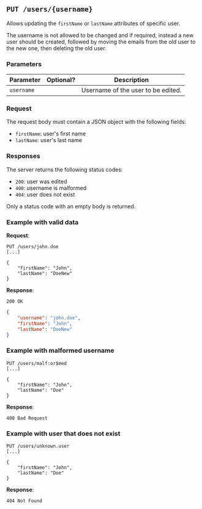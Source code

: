 ## `PUT /users/{username}`

Allows updating the `firstName` or `lastName` attributes of specific user.

The username is not allowed to be changed and if required, instead a new user should be created,
followed by moving the emails from the old user to the new one, then deleting the old user.

### Parameters

| Parameter   | Optional? | Description                        |
|-------------|-----------|------------------------------------|
| `username`  |           | Username of the user to be edited. |

### Request

The request body must contain a JSON object with the following fields:

- `firstName`: user's first name
- `lastName`: user's last name

### Responses

The server returns the following status codes:

- `200`: user was edited
- `400`: username is malformed
- `404`: user does not exist

Only a status code with an empty body is returned.

### Example with valid data

**Request**:

```
PUT /users/john.doe
[...]

{
    "firstName": "John",
    "lastName": "DoeNew"
}
```

**Response**:

`200 OK`

```json
{
    "username": "john.doe",
    "firstName": "John",
    "lastName": "DoeNew"
}
```

### Example with malformed username

```
PUT /users/malf:or$med
[...]

{
    "firstName": "John",
    "lastName": "Doe"
}
```

**Response**:

```
400 Bad Request
```

### Example with user that does not exist

```
PUT /users/unknown.user
[...]

{
    "firstName": "John",
    "lastName": "Doe"
}
```

**Response**:

```
404 Not Found
```
